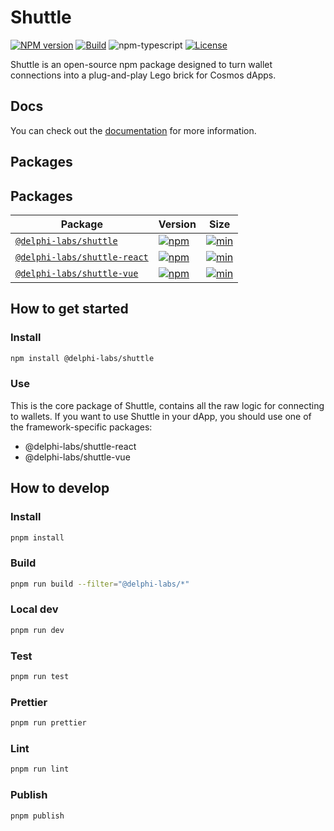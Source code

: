 # Shuttle

[![NPM version][npm-image]][npm-url]
[![Build][github-build]][github-build-url]
![npm-typescript]
[![License][github-license]][github-license-url]

Shuttle is an open-source npm package designed to turn wallet connections into a plug-and-play Lego brick for Cosmos dApps.

## Docs

You can check out the [documentation](https://shuttle.delphilabs.io/) for more information.

## Packages

## Packages

| Package                                        | Version                                                                                                                                  | Size                                                                                                                                           |
| ---------------------------------------------- | ---------------------------------------------------------------------------------------------------------------------------------------- | ---------------------------------------------------------------------------------------------------------------------------------------------- |
| [`@delphi-labs/shuttle`](packages/core)        | [![npm](https://img.shields.io/npm/v/@delphi-labs/shuttle.svg)](https://www.npmjs.com/package/@delphi-labs/shuttle/v/latest)             | [![min](https://img.shields.io/bundlephobia/min/@delphi-labs/shuttle.svg)](https://bundlephobia.com/result?p=@delphi-labs/shuttle)             |
| [`@delphi-labs/shuttle-react`](packages/react) | [![npm](https://img.shields.io/npm/v/@delphi-labs/shuttle-react.svg)](https://www.npmjs.com/package/@delphi-labs/shuttle-react/v/latest) | [![min](https://img.shields.io/bundlephobia/min/@delphi-labs/shuttle-react.svg)](https://bundlephobia.com/result?p=@delphi-labs/shuttle-react) |
| [`@delphi-labs/shuttle-vue`](packages/vue)     | [![npm](https://img.shields.io/npm/v/@delphi-labs/shuttle-vue.svg)](https://www.npmjs.com/package/@delphi-labs/shuttle-vue/v/latest)     | [![min](https://img.shields.io/bundlephobia/min/@delphi-labs/shuttle-vue.svg)](https://bundlephobia.com/result?p=@delphi-labs/shuttle-vue)     |

## How to get started

### Install

```bash
npm install @delphi-labs/shuttle
```

### Use

This is the core package of Shuttle, contains all the raw logic for connecting to wallets. If you want to use Shuttle in your dApp, you should use one of the framework-specific packages:

- @delphi-labs/shuttle-react
- @delphi-labs/shuttle-vue

## How to develop

### Install

```bash
pnpm install
```

### Build

```bash
pnpm run build --filter="@delphi-labs/*"
```

### Local dev

```bash
pnpm run dev
```

### Test

```bash
pnpm run test
```

### Prettier

```bash
pnpm run prettier
```

### Lint

```bash
pnpm run lint
```

### Publish

```bash
pnpm publish
```

[npm-url]: https://www.npmjs.com/package/@delphi-labs/shuttle
[npm-image]: https://img.shields.io/npm/v/@delphi-labs/shuttle
[npm-typescript]: https://img.shields.io/npm/types/@delphi-labs/shuttle
[github-license]: https://img.shields.io/github/license/delphi-labs/shuttle
[github-license-url]: https://github.com/delphi-labs/shuttle/blob/main/LICENSE
[github-build]: https://github.com/delphi-labs/shuttle/actions/workflows/publish.yml/badge.svg
[github-build-url]: https://github.com/delphi-labs/shuttle/actions/workflows/publish.yml
